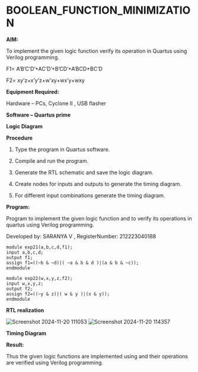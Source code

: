 # BOOLEAN_FUNCTION_MINIMIZATION

**AIM:**

To implement the given logic function verify its operation in Quartus using Verilog programming.

F1= A’B’C’D’+AC’D’+B’CD’+A’BCD+BC’D 

F2= xy’z+x’y’z+w’xy+wx’y+wxy

**Equipment Required:**

Hardware – PCs, Cyclone II , USB flasher

**Software – Quartus prime**

**Logic Diagram**


**Procedure**

1.	Type the program in Quartus software.

2.	Compile and run the program.

3.	Generate the RTL schematic and save the logic diagram.

4.	Create nodes for inputs and outputs to generate the timing diagram.

5.	For different input combinations generate the timing diagram.


**Program:**

Program to implement the given logic function and to verify its operations in quartus using Verilog programming.

Developed by: SARANYA V , RegisterNumber: 212223040188
```
module exp21(a,b,c,d,f1);
input a,b,c,d;
output f1;
assign f1=((~b & ~d)|( ~a & b & d )|(a & b & ~c));
endmodule
```
```
module exp22(w,x,y,z,f2);
input w,x,y,z;
output f2;
assign f2=((~y & z)|( w & y )|(x & y));
endmodule
```

**RTL realization**

![Screenshot 2024-11-20 111053](https://github.com/user-attachments/assets/29808b0f-0b4d-4fd9-b388-42f899db98af)
![Screenshot 2024-11-20 114357](https://github.com/user-attachments/assets/372405e1-e08e-4834-9416-9edfdc5d4c26)


**Timing Diagram**


**Result:**

Thus the given logic functions are implemented using and their operations are verified using Verilog programming.


